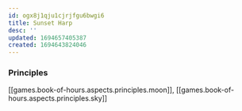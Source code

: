 ```yaml
---
id: ogx8j1qju1cjrjfgu6bwgi6
title: Sunset Harp
desc: ''
updated: 1694657405387
created: 1694643824046
---
```


### Principles

[[games.book-of-hours.aspects.principles.moon]], [[games.book-of-hours.aspects.principles.sky]]

